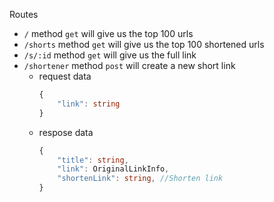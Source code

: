 Routes
- `/` method `get` will give us the top 100 urls
- `/shorts` method `get` will give us the top 100 shortened urls
- `/s/:id` method `get` will give us the full link
- `/shortener` method `post` will create a new short link
    - request data 
        ```typescript
        {
            "link": string
        }
        ```
    - respose data
        ```typescript
        {
            "title": string,
            "link": OriginalLinkInfo,
            "shortenLink": string, //Shorten link
        }
        ```
